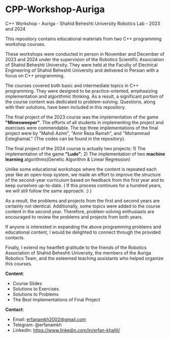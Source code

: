 # CPP-Workshop-Auriga
C++ Workshop - Auriga - Shahid Beheshti University Robotics Lab - 2023 and 2024

This repository contains educational materials from two C++ programming workshop courses.

These workshops were conducted in person in November and December of 2023 and 2024 under the supervision of the Robotics Scientific Association of Shahid Beheshti University. They were held at the Faculty of Electrical Engineering of Shahid Beheshti University and delivered in Persian with a focus on C++ programming.

The courses covered both basic and intermediate topics in C++ programming. They were designed to be practice-oriented, emphasizing implementation and algorithmic thinking. As a result, a significant portion of the course content was dedicated to problem-solving. Questions, along with their solutions, have been included in this repository.

The final project of the 2023 course was the implementation of the game **"Minesweeper"**. The efforts of all students in implementing the project and exercises were commendable. The top three implementations of the final project were by "Mahdi Azimi", "Amir Reza Ramsh", and "Mohammad Esteghamat." (The codes can be found in the repository).

The final project of the 2024 course is actually two projects: 1) The implementation of the game **"Ludo"**; 2) The implementation of two **machine learning** algorithms(Genetic Algorithm & Linear Regression)

Unlike some educational workshops where the content is repeated each year like an open-loop system, we made an effort to improve the structure of the second-year curriculum based on feedback from the first year and to keep ourselves up-to-date.
( If this process continues for a hundred years, we will still follow the same approach. :) )

As a result, the problems and projects from the first and second years are certainly not identical. Additionally, some topics were added to the course content in the second year.
Therefore, problem-solving enthusiasts are encouraged to review the problems and projects from both years.

If anyone is interested in expanding the above programming problems and educational content, I would be delighted to connect through the provided contacts.

Finally, I extend my heartfelt gratitude to the friends of the Robotics Association of Shahid Beheshti University, the members of the Auriga Robotics Team, and the esteemed teaching assistants who helped organize this courses.



**Content**:
- Course Slides
- Solutions to Exercises
- Solutions to Problems
- The Best Implementations of Final Project



**Contact**: 
- Email: erfanamkh2002@gmail.com
- Telegram: @erfanamkh
- LinkedIn: https://www.linkedin.com/in/erfan-khalili/

